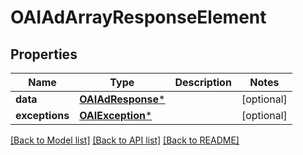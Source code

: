 # OAIAdArrayResponseElement

## Properties
Name | Type | Description | Notes
------------ | ------------- | ------------- | -------------
**data** | [**OAIAdResponse***](OAIAdResponse.md) |  | [optional] 
**exceptions** | [**OAIException***](OAIException.md) |  | [optional] 

[[Back to Model list]](../README.md#documentation-for-models) [[Back to API list]](../README.md#documentation-for-api-endpoints) [[Back to README]](../README.md)


